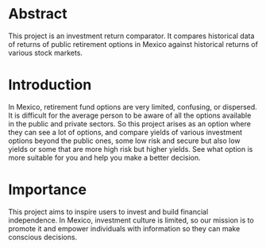 # Abstract
This project is an investment return comparator. It compares historical data of returns of public retirement options in Mexico against historical returns of various stock markets. 
# Introduction
In Mexico, retirement fund options are very limited, confusing, or dispersed. It is difficult for the average person to be aware of all the options available in the public and private sectors. So this project arises as an option where they can see a lot of options, and compare yields of various investment options beyond the public ones, some low risk and secure but also low yields or some that are more high risk but higher yields. See what option is more suitable for you and help you make a better decision.
# Importance
This project aims to inspire users to invest and build financial independence. In Mexico, investment culture is limited, so our mission is to promote it and empower individuals with information so they can make conscious decisions.

